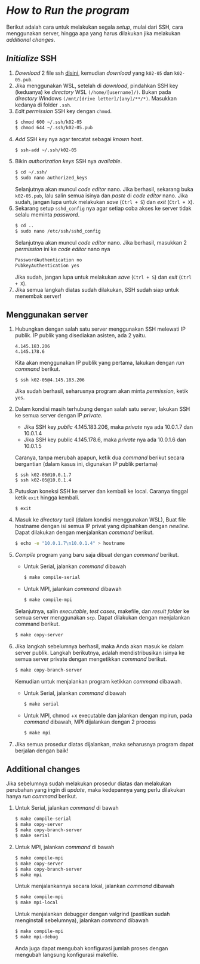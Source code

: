 # *How to Run the program*
Berikut adalah cara untuk melakukan segala *setup*, mulai dari SSH, cara menggunakan server, hingga apa yang harus dilakukan jika melakukan *additional changes*.

## *Initialize* SSH
1. *Download* 2 file ssh  [disini](https://drive.google.com/drive/folders/1rCcgEeF72cAzuxSro-eWT64wC0jnG7h6?usp=sharing), kemudian *download* yang ```k02-05``` dan ```k02-05.pub```.
2. Jika menggunakan WSL, setelah di *download*, pindahkan SSH key (keduanya) ke *directory* WSL ```(/home/[username]/)```. Bukan pada *directory* Windows ```(/mnt/[drive letter]/[any]/**/*)```. Masukkan kedanya di folder ```.ssh```.
3. *Edit permission* SSH key dengan ```chmod```.
    ```bash
    $ chmod 600 ~/.ssh/k02-05
    $ chmod 644 ~/.ssh/k02-05.pub
    ```
4. *Add* SSH key nya agar tercatat sebagai *known host*.
    ```bash
    $ ssh-add ~/.ssh/k02-05
    ```
5. Bikin *authorization keys* SSH nya *available*.
    ```bash
    $ cd ~/.ssh/
    $ sudo nano authorized_keys
    ```
    Selanjutnya akan muncul *code editor* nano. Jika berhasil, sekarang buka ```k02-05.pub```, lalu salin semua isinya dan *paste* di *code editor* nano.
    Jika sudah, jangan lupa untuk melakukan *save* (```Ctrl + S```) dan *exit* (```Ctrl + X```).
6. Sekarang setup `sshd_config` nya agar setiap coba akses ke server tidak selalu meminta *password*.
    ```bash
    $ cd ..
    $ sudo nano /etc/ssh/sshd_config
    ```
    Selanjutnya akan muncul *code editor* nano. Jika berhasil, masukkan 2 *permission* ini ke *code editor* nano nya
    ```bash
    PasswordAuthentication no
    PubkeyAuthentication yes
    ```
    Jika sudah, jangan lupa untuk melakukan *save* (```Ctrl + S```) dan *exit* (```Ctrl + X```).
7. Jika semua langkah diatas sudah dilakukan, SSH sudah siap untuk menembak server!

## Menggunakan server
1. Hubungkan dengan salah satu server menggunakan SSH melewati IP publik. 
IP publik yang disediakan asisten, ada 2 yaitu.
    ```
    4.145.183.206
    4.145.178.6
    ```
    Kita akan menggunakan IP publik yang pertama, lakukan dengan *run command* berikut.
    ```base
    $ ssh k02-05@4.145.183.206
    ```
    Jika sudah berhasil, seharusnya program akan minta *permission*, ketik ```yes```.
2. Dalam kondisi masih terhubung dengan salah satu server, lakukan SSH ke semua server dengan IP *private*.
    - Jika SSH key *public* 4.145.183.206, maka *private* nya ada 10.0.1.7 dan 10.0.1.4
    - Jika SSH key public 4.145.178.6, maka *private* nya ada 10.0.1.6 dan 10.0.1.5 <br>
    
    Caranya, tanpa merubah apapun, ketik dua *command* berikut secara bergantian (dalam kasus ini, digunakan IP publik pertama)
    ```base
    $ ssh k02-05@10.0.1.7
    $ ssh k02-05@10.0.1.4
    ```
3. Putuskan koneksi SSH ke server dan kembali ke local. Caranya tinggal ketik ```exit``` hingga kembali.
    ```base
    $ exit
    ```
4. Masuk ke *directory* tucil (dalam kondisi menggunakan WSL), Buat file hostname dengan isi semua IP privat yang dipisahkan dengan *newline*. Dapat dilakukan dengan menjalankan *command* berikut.
    ```bash
    $ echo -e "10.0.1.7\n10.0.1.4" > hostname
    ```
5. *Compile* program yang baru saja dibuat dengan *command* berikut.
    - Untuk Serial, jalankan *command* dibawah
        ```bash
        $ make compile-serial
        ```
    - Untuk MPI, jalankan *command* dibawah
        ```bash
        $ make compile-mpi
        ```
    Selanjutnya, salin *executable*, *test cases*, makefile, dan *result* *folder* ke semua server menggunakan `scp`. Dapat dilakukan dengan menjalankan command berikut.
    ```bash
    $ make copy-server
    ```
6. Jika langkah sebelumnya berhasil, maka Anda akan masuk ke dalam server publik. Langkah berikutnya, adalah mendistribusikan isinya ke semua server private dengan mengetikkan *command* berikut.
    ```bash
    $ make copy-branch-server
    ```
    Kemudian untuk menjalankan program ketikkan *command* dibawah.
    - Untuk Serial, jalankan *command* dibawah
        ```bash
        $ make serial
        ```
    - Untuk MPI, chmod +x executable dan jalankan dengan mpirun, pada *command* dibawah, MPI dijalankan dengan 2 process
        ```bash
        $ make mpi
        ```
7. Jika semua prosedur diatas dijalankan, maka seharusnya program dapat berjalan dengan baik!

## Additional changes
Jika sebelumnya sudah melakukan prosedur diatas dan melakukan perubahan yang ingin di *update*, maka kedepannya yang perlu dilakukan hanya *run command* berikut.
1. Untuk Serial, jalankan *command* di bawah
    ```bash
    $ make compile-serial
    $ make copy-server
    $ make copy-branch-server
    $ make serial
    ```
2. Untuk MPI, jalankan *command* di bawah
    ```bash
    $ make compile-mpi
    $ make copy-server
    $ make copy-branch-server
    $ make mpi
    ```
    Untuk menjalankannya secara lokal, jalankan *command* dibawah
    ```bash
    $ make compile-mpi
    $ make mpi-local
    ```
    Untuk menjalankan debugger dengan valgrind (pastikan sudah menginstall sebelumnya), jalankan *command* dibawah
    ```bash
    $ make compile-mpi
    $ make mpi-debug
    ```
    Anda juga dapat mengubah konfigurasi jumlah proses dengan mengubah langsung konfigurasi makefile.
